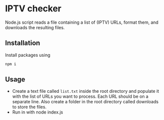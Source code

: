 # IPTV checker

Node.js script reads a file containing a list of (IPTV) URLs, format them, and downloads the resulting files.

## Installation

Install packages using

```bash
npm i
```

## Usage

- Create a text file called `list.txt` inside the root directory and populate it with the list of URLs you want to process. Each URL should be on a separate line. Also create a folder in the root directory called downloads to store the files.
- Run in with node index.js
